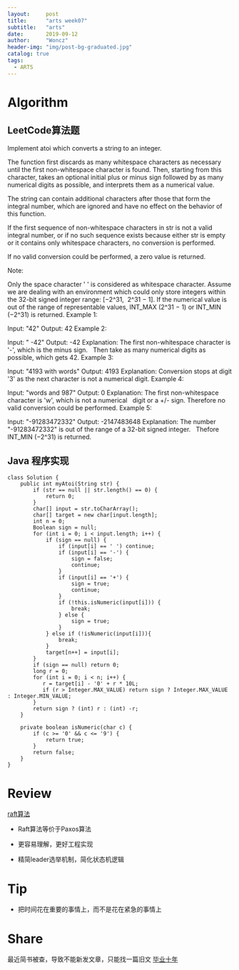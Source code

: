 ```yaml
---
layout:     post
title:      "arts week07"
subtitle:   "arts"
date:       2019-09-12
author:     "Woncz"
header-img: "img/post-bg-graduated.jpg"
catalog: true
tags:
  - ARTS
---
```


# Algorithm

## LeetCode算法题
Implement atoi which converts a string to an integer.

The function first discards as many whitespace characters as necessary until the first non-whitespace character is found. Then, starting from this character, takes an optional initial plus or minus sign followed by as many numerical digits as possible, and interprets them as a numerical value.

The string can contain additional characters after those that form the integral number, which are ignored and have no effect on the behavior of this function.

If the first sequence of non-whitespace characters in str is not a valid integral number, or if no such sequence exists because either str is empty or it contains only whitespace characters, no conversion is performed.

If no valid conversion could be performed, a zero value is returned.

Note:

Only the space character ' ' is considered as whitespace character.
Assume we are dealing with an environment which could only store integers within the 32-bit signed integer range: [−2^31,  2^31 − 1]. If the numerical value is out of the range of representable values, INT_MAX (2^31 − 1) or INT_MIN (−2^31) is returned.
Example 1:

Input: "42"
Output: 42
Example 2:

Input: "   -42"
Output: -42
Explanation: The first non-whitespace character is '-', which is the minus sign.
             Then take as many numerical digits as possible, which gets 42.
Example 3:

Input: "4193 with words"
Output: 4193
Explanation: Conversion stops at digit '3' as the next character is not a numerical digit.
Example 4:

Input: "words and 987"
Output: 0
Explanation: The first non-whitespace character is 'w', which is not a numerical 
             digit or a +/- sign. Therefore no valid conversion could be performed.
Example 5:

Input: "-91283472332"
Output: -2147483648
Explanation: The number "-91283472332" is out of the range of a 32-bit signed integer.
             Thefore INT_MIN (−2^31) is returned.



## Java 程序实现
```
class Solution {
    public int myAtoi(String str) {
        if (str == null || str.length() == 0) {
            return 0;
        }
        char[] input = str.toCharArray();
        char[] target = new char[input.length];
        int n = 0;
        Boolean sign = null;
        for (int i = 0; i < input.length; i++) {
            if (sign == null) {
                if (input[i] == ' ') continue;
                if (input[i] == '-') {
                    sign = false;
                    continue;
                }
                if (input[i] == '+') {
                    sign = true;
                    continue;
                }
                if (!this.isNumeric(input[i])) {
                    break;
                } else {
                    sign = true;
                }
            } else if (!isNumeric(input[i])){
                break;
            }
            target[n++] = input[i];
        }
        if (sign == null) return 0;
        long r = 0;
        for (int i = 0; i < n; i++) {
           r = target[i] - '0' + r * 10L;
           if (r > Integer.MAX_VALUE) return sign ? Integer.MAX_VALUE : Integer.MIN_VALUE;
        }
        return sign ? (int) r : (int) -r;
    }

    private boolean isNumeric(char c) {
        if (c >= '0' && c <= '9') {
            return true;
        }
        return false;
    }
}
```

# Review
[raft算法](https://raft.github.io/raft.pdf)

- Raft算法等价于Paxos算法

- 更容易理解，更好工程实现

- 精简leader选举机制，简化状态机逻辑

# Tip
- 把时间花在重要的事情上，而不是花在紧急的事情上

# Share
最近简书被查，导致不能新发文章，只能找一篇旧文
[毕业十年](https://www.jianshu.com/p/32acfeeb66b1)


